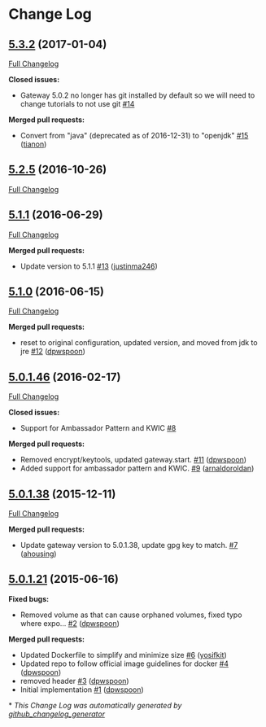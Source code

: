 # Change Log

## [5.3.2](https://github.com/kaazing/gateway.docker/tree/5.3.2) (2017-01-04)
[Full Changelog](https://github.com/kaazing/gateway.docker/compare/5.2.5...5.3.2)

**Closed issues:**

- Gateway 5.0.2 no longer has git installed by default so we will need to change tutorials to not use git [\#14](https://github.com/kaazing/gateway.docker/issues/14)

**Merged pull requests:**

- Convert from "java" \(deprecated as of 2016-12-31\) to "openjdk" [\#15](https://github.com/kaazing/gateway.docker/pull/15) ([tianon](https://github.com/tianon))

## [5.2.5](https://github.com/kaazing/gateway.docker/tree/5.2.5) (2016-10-26)
[Full Changelog](https://github.com/kaazing/gateway.docker/compare/5.1.1...5.2.5)

## [5.1.1](https://github.com/kaazing/gateway.docker/tree/5.1.1) (2016-06-29)
[Full Changelog](https://github.com/kaazing/gateway.docker/compare/5.1.0...5.1.1)

**Merged pull requests:**

- Update version to 5.1.1 [\#13](https://github.com/kaazing/gateway.docker/pull/13) ([justinma246](https://github.com/justinma246))

## [5.1.0](https://github.com/kaazing/gateway.docker/tree/5.1.0) (2016-06-15)
[Full Changelog](https://github.com/kaazing/gateway.docker/compare/5.0.1.46...5.1.0)

**Merged pull requests:**

- reset to original configuration, updated version, and moved from jdk to jre [\#12](https://github.com/kaazing/gateway.docker/pull/12) ([dpwspoon](https://github.com/dpwspoon))

## [5.0.1.46](https://github.com/kaazing/gateway.docker/tree/5.0.1.46) (2016-02-17)
[Full Changelog](https://github.com/kaazing/gateway.docker/compare/5.0.1.38...5.0.1.46)

**Closed issues:**

- Support for Ambassador Pattern and KWIC [\#8](https://github.com/kaazing/gateway.docker/issues/8)

**Merged pull requests:**

- Removed encrypt/keytools, updated gateway.start. [\#11](https://github.com/kaazing/gateway.docker/pull/11) ([dpwspoon](https://github.com/dpwspoon))
- Added support for ambassador pattern and KWIC. [\#9](https://github.com/kaazing/gateway.docker/pull/9) ([arnaldoroldan](https://github.com/arnaldoroldan))

## [5.0.1.38](https://github.com/kaazing/gateway.docker/tree/5.0.1.38) (2015-12-11)
[Full Changelog](https://github.com/kaazing/gateway.docker/compare/5.0.1.21...5.0.1.38)

**Merged pull requests:**

- Update gateway version to 5.0.1.38, update gpg key to match. [\#7](https://github.com/kaazing/gateway.docker/pull/7) ([ahousing](https://github.com/ahousing))

## [5.0.1.21](https://github.com/kaazing/gateway.docker/tree/5.0.1.21) (2015-06-16)
**Fixed bugs:**

- Removed volume as that can cause orphaned volumes, fixed typo where expo... [\#2](https://github.com/kaazing/gateway.docker/pull/2) ([dpwspoon](https://github.com/dpwspoon))

**Merged pull requests:**

- Updated Dockerfile to simplify and minimize size [\#6](https://github.com/kaazing/gateway.docker/pull/6) ([yosifkit](https://github.com/yosifkit))
- Updated repo to follow official image guidelines for docker [\#4](https://github.com/kaazing/gateway.docker/pull/4) ([dpwspoon](https://github.com/dpwspoon))
- removed header [\#3](https://github.com/kaazing/gateway.docker/pull/3) ([dpwspoon](https://github.com/dpwspoon))
- Initial implementation [\#1](https://github.com/kaazing/gateway.docker/pull/1) ([dpwspoon](https://github.com/dpwspoon))



\* *This Change Log was automatically generated by [github_changelog_generator](https://github.com/skywinder/Github-Changelog-Generator)*